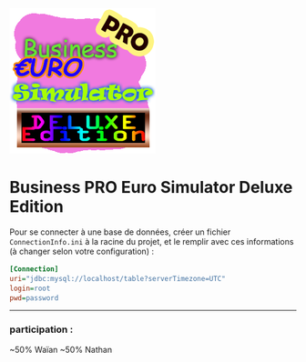 ![](https://github.com/Waynocs/NathanWaian_cpoa/blob/master/src/assets/icons/icon.png)

# Business PRO Euro Simulator Deluxe Edition

Pour se connecter à une base de données, créer un fichier `ConnectionInfo.ini` à la racine du projet, et le remplir avec ces informations (à changer selon votre configuration) :
```ini
[Connection]
uri="jdbc:mysql://localhost/table?serverTimezone=UTC"
login=root
pwd=password
```

---

### participation :
~50% Waïan
~50% Nathan
